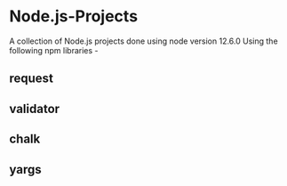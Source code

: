 # Node.js-Projects
A collection of Node.js projects done using node version 12.6.0
Using the following npm libraries - 
## request 
## validator
## chalk
## yargs

